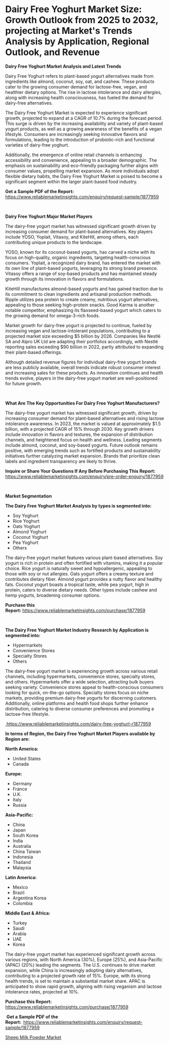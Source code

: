 <p><h1>Dairy Free Yoghurt Market Size: Growth Outlook from 2025 to 2032, projecting at Market's Trends Analysis by Application, Regional Outlook, and Revenue</h1></p><p><strong>Dairy Free Yoghurt Market Analysis and Latest Trends</strong></p>
<p><p>Dairy Free Yoghurt refers to plant-based yogurt alternatives made from ingredients like almond, coconut, soy, oat, and cashew. These products cater to the growing consumer demand for lactose-free, vegan, and healthier dietary options. The rise in lactose intolerance and dairy allergies, along with increasing health consciousness, has fueled the demand for dairy-free alternatives.</p><p>The Dairy Free Yoghurt Market is expected to experience significant growth, projected to expand at a CAGR of 10.7% during the forecast period. This surge is driven by the increasing availability and variety of plant-based yogurt products, as well as a growing awareness of the benefits of a vegan lifestyle. Consumers are increasingly seeking innovative flavors and formulations, leading to the introduction of probiotic-rich and functional varieties of dairy-free yoghurt.</p><p>Additionally, the emergence of online retail channels is enhancing accessibility and convenience, appealing to a broader demographic. The emphasis on sustainability and eco-friendly packaging further aligns with consumer values, propelling market expansion. As more individuals adopt flexible dietary habits, the Dairy Free Yoghurt Market is poised to become a significant segment within the larger plant-based food industry.</p></p>
<p><strong>Get a Sample PDF of the Report:&nbsp;</strong> <a href="https://www.reliablemarketinsights.com/enquiry/request-sample/1877959?utm_campaign=3010&utm_medium=2&utm_source=Github&utm_content=ia&utm_term=07042025&utm_id=dairy-free-yoghurt">https://www.reliablemarketinsights.com/enquiry/request-sample/1877959</a></p>
<p>&nbsp;</p>
<p><strong>Dairy Free Yoghurt Major Market Players</strong></p>
<p><p>The dairy-free yogurt market has witnessed significant growth driven by increasing consumer demand for plant-based alternatives. Key players include YOSO, Yoplait, Vitasoy, and KiteHill, among others, each contributing unique products to the landscape.</p><p>YOSO, known for its coconut-based yogurts, has carved a niche with its focus on high-quality, organic ingredients, targeting health-conscious consumers. Yoplait, a recognized dairy brand, has entered the market with its own line of plant-based yogurts, leveraging its strong brand presence. Vitasoy offers a range of soy-based products and has maintained steady growth through its innovation in flavors and formulations.</p><p>KiteHill manufactures almond-based yogurts and has gained traction due to its commitment to clean ingredients and artisanal production methods. Ripple utilizes pea protein to create creamy, nutritious yogurt alternatives, appealing to those seeking high-protein snacks. Good Karma is another notable competitor, emphasizing its flaxseed-based yogurt which caters to the growing demand for omega-3-rich foods.</p><p>Market growth for dairy-free yogurt is projected to continue, fueled by increasing vegan and lactose-intolerant populations, contributing to a projected market size exceeding $5 billion by 2026. Companies like Nestlé SA and Alpro UK Ltd are adapting their portfolios accordingly, with Nestlé reporting sales exceeding $90 billion in 2022, partly attributed to expanding their plant-based offerings.</p><p>Although detailed revenue figures for individual dairy-free yogurt brands are less publicly available, overall trends indicate robust consumer interest and increasing sales for these products. As innovation continues and health trends evolve, players in the dairy-free yogurt market are well-positioned for future growth.</p></p>
<p>&nbsp;</p>
<p><strong>What Are The Key Opportunities For Dairy Free Yoghurt Manufacturers?</strong></p>
<p><p>The dairy-free yogurt market has witnessed significant growth, driven by increasing consumer demand for plant-based alternatives and rising lactose intolerance awareness. In 2023, the market is valued at approximately $1.5 billion, with a projected CAGR of 15% through 2030. Key growth drivers include innovation in flavors and textures, the expansion of distribution channels, and heightened focus on health and wellness. Leading segments include almond, coconut, and soy-based yogurts. Future outlook remains positive, with emerging trends such as fortified products and sustainability initiatives further catalyzing market expansion. Brands that prioritize clean labels and ingredient transparency are likely to thrive.</p></p>
<p><strong>Inquire or Share Your Questions If Any Before Purchasing This Report:</strong> <a href="https://www.reliablemarketinsights.com/enquiry/pre-order-enquiry/1877959?utm_campaign=3010&utm_medium=2&utm_source=Github&utm_content=ia&utm_term=07042025&utm_id=dairy-free-yoghurt">https://www.reliablemarketinsights.com/enquiry/pre-order-enquiry/1877959</a></p>
<p>&nbsp;</p>
<p><strong>Market Segmentation</strong></p>
<p><strong>The Dairy Free Yoghurt Market Analysis by types is segmented into:</strong></p>
<p><ul><li>Soy Yoghurt</li><li>Rice Yoghurt</li><li>Oats Yoghurt</li><li>Almond Yoghurt</li><li>Coconut Yoghurt</li><li>Pea Yoghurt</li><li>Others</li></ul></p>
<p><p>The dairy-free yogurt market features various plant-based alternatives. Soy yogurt is rich in protein and often fortified with vitamins, making it a popular choice. Rice yogurt is naturally sweet and hypoallergenic, appealing to those with soy or nut allergies. Oats yogurt offers a creamy texture and contributes dietary fiber. Almond yogurt provides a nutty flavor and healthy fats. Coconut yogurt boasts a tropical taste, while pea yogurt, high in protein, caters to diverse dietary needs. Other types include cashew and hemp yogurts, broadening consumer options.</p></p>
<p><strong>Purchase this Report:&nbsp;</strong><a href="https://www.reliablemarketinsights.com/purchase/1877959?utm_campaign=3010&utm_medium=2&utm_source=Github&utm_content=ia&utm_term=07042025&utm_id=dairy-free-yoghurt">https://www.reliablemarketinsights.com/purchase/1877959</a></p>
<p>&nbsp;</p>
<p><strong>The Dairy Free Yoghurt Market Industry Research by Application is segmented into:</strong></p>
<p><ul><li>Hypermarkets</li><li>Convenience Stores</li><li>Specialty Stores</li><li>Others</li></ul></p>
<p><p>The dairy-free yogurt market is experiencing growth across various retail channels, including hypermarkets, convenience stores, specialty stores, and others. Hypermarkets offer a wide selection, attracting bulk buyers seeking variety. Convenience stores appeal to health-conscious consumers looking for quick, on-the-go options. Specialty stores focus on niche markets, providing premium dairy-free yogurts for discerning customers. Additionally, online platforms and health food shops further enhance distribution, catering to diverse consumer preferences and promoting a lactose-free lifestyle.</p></p>
<p><a href="https://www.reliablemarketinsights.com/dairy-free-yoghurt-r1877959?utm_campaign=3010&utm_medium=2&utm_source=Github&utm_content=ia&utm_term=07042025&utm_id=dairy-free-yoghurt">&nbsp;https://www.reliablemarketinsights.com/dairy-free-yoghurt-r1877959</a></p>
<p><strong>In terms of Region, the Dairy Free Yoghurt Market Players available by Region are:</strong></p>
<p>
    <p> <strong> North America: </strong>
        <ul>
            <li>United States</li>
            <li>Canada</li>
        </ul>
        </p> 
    <p> <strong> Europe: </strong>
        <ul>
            <li>Germany</li>
            <li>France</li>
            <li>U.K.</li>
            <li>Italy</li>
            <li>Russia</li>
        </ul>
        </p> 
    <p> <strong> Asia-Pacific: </strong>
        <ul>
            <li>China</li>
            <li>Japan</li>
            <li>South Korea</li>
            <li>India</li>
            <li>Australia</li>
            <li>China Taiwan</li>
            <li>Indonesia</li>
            <li>Thailand</li>
            <li>Malaysia</li>
        </ul>
        </p> 
    <p> <strong> Latin America: </strong>
        <ul>
            <li>Mexico</li>
            <li>Brazil</li>
            <li>Argentina Korea</li>
            <li>Colombia</li>
        </ul>
        </p> 
    <p> <strong> Middle East & Africa: </strong>
        <ul>
            <li>Turkey</li>
            <li>Saudi</li>
            <li>Arabia</li>
            <li>UAE</li>
            <li>Korea</li>
        </ul>
    </p>
    </p>
<p><p>The dairy-free yogurt market has experienced significant growth across various regions, with North America (30%), Europe (25%), and Asia-Pacific (APAC) (20%) leading the segments. The U.S. continues to drive market expansion, while China is increasingly adopting dairy alternatives, contributing to a projected growth rate of 15%. Europe, with its strong health trends, is set to maintain a substantial market share. APAC is anticipated to show rapid growth, aligning with rising veganism and lactose intolerance rates, projected at 10%.</p></p>
<p><strong>Purchase this Report: </strong><a href="https://www.reliablemarketinsights.com/purchase/1877959?utm_campaign=3010&utm_medium=2&utm_source=Github&utm_content=ia&utm_term=07042025&utm_id=dairy-free-yoghurt">https://www.reliablemarketinsights.com/purchase/1877959</a></p>
<p>&nbsp;<strong>Get a Sample PDF of the Report:&nbsp;&nbsp;</strong><a href="https://www.reliablemarketinsights.com/enquiry/request-sample/1877959?utm_campaign=3010&utm_medium=2&utm_source=Github&utm_content=ia&utm_term=07042025&utm_id=dairy-free-yoghurt">https://www.reliablemarketinsights.com/enquiry/request-sample/1877959</a></p>
<p><strong></strong></p>
<p><p><a href="https://github.com/alasmyayock/Market-Research-Report-List-1/blob/main/sheep-milk-powder-market.md?utm_campaign=3010&utm_medium=2&utm_source=Github&utm_content=ia&utm_term=07042025&utm_id=dairy-free-yoghurt">Sheep Milk Powder Market</a></p></p>